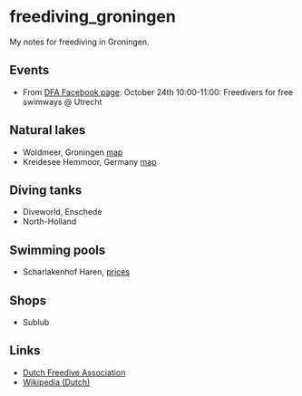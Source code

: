 # freediving_groningen

My notes for freediving in Groningen.

## Events

 * From [DFA Facebook page](https://www.facebook.com/dfapubliek): 
   October 24th 10:00-11:00: Freedivers for free swimways @ Utrecht

## Natural lakes

 * Woldmeer, Groningen [map](https://www.openstreetmap.org/relation/5924692)
 * Kreidesee Hemmoor, Germany [map](https://www.openstreetmap.org/way/4733521)

## Diving tanks

 * Diveworld, Enschede
 * North-Holland

## Swimming pools

 * Scharlakenhof Haren, [prices](scharlakenhof.xlsx)

## Shops

 * Sublub

## Links

 * [Dutch Freedive Association](https://www.dfa.nu)
 * [Wikipedia (Dutch)](https://nl.wikipedia.org/wiki/Vrijduiken)
